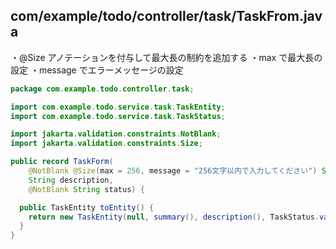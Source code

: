 ## com/example/todo/controller/task/TaskFrom.java

・@Size アノテーションを付与して最大長の制約を追加する
・max で最大長の設定
・message でエラーメッセージの設定

```java
package com.example.todo.controller.task;

import com.example.todo.service.task.TaskEntity;
import com.example.todo.service.task.TaskStatus;

import jakarta.validation.constraints.NotBlank;
import jakarta.validation.constraints.Size;

public record TaskForm(
    @NotBlank @Size(max = 256, message = "256文字以内で入力してください") String summary,
    String description,
    @NotBlank String status) {

  public TaskEntity toEntity() {
    return new TaskEntity(null, summary(), description(), TaskStatus.valueOf(status()));
  }
}
```